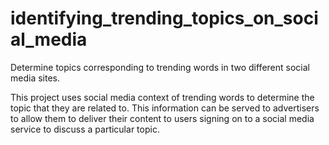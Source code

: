 # identifying_trending_topics_on_social_media
Determine topics corresponding to trending words in two different social media sites.

This project uses social media context of trending words to determine the topic that they are related to. This information can be served to advertisers to allow them to deliver their content to users signing on to a social media service to discuss a particular topic.
